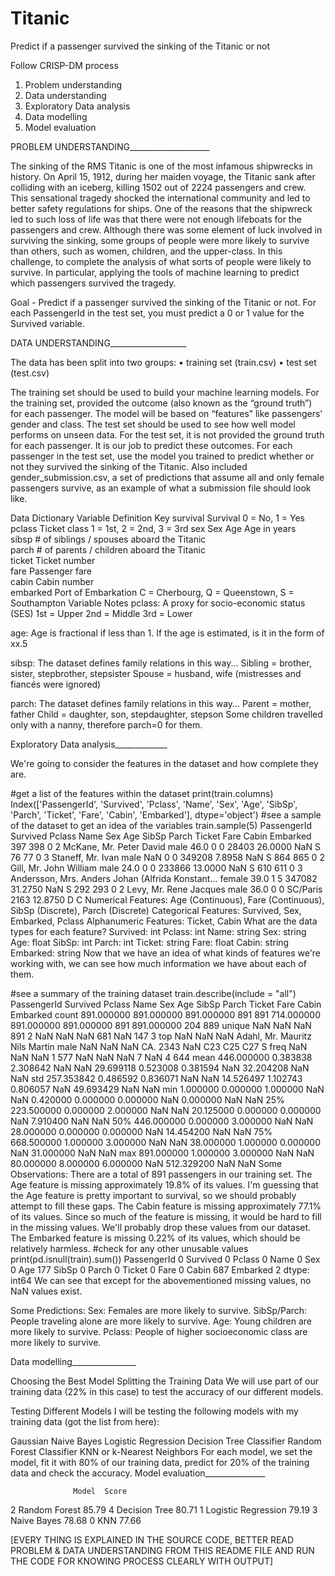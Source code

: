 # Titanic
Predict if a passenger survived the sinking of the Titanic or not

Follow CRISP-DM process

1) Problem understanding
2) Data understanding
3) Exploratory Data analysis
4) Data modelling
5) Model evaluation


PROBLEM UNDERSTANDING____________________

The sinking of the RMS Titanic is one of the most infamous shipwrecks in history.  On April 15, 1912, during her maiden voyage, the Titanic sank after colliding with an iceberg, killing 1502 out of 2224 passengers and crew. This sensational tragedy shocked the international community and led to better safety regulations for ships.
One of the reasons that the shipwreck led to such loss of life was that there were not enough lifeboats for the passengers and crew. Although there was some element of luck involved in surviving the sinking, some groups of people were more likely to survive than others, such as women, children, and the upper-class.
In this challenge, to complete the analysis of what sorts of people were likely to survive. In particular, applying the tools of machine learning to predict which passengers survived the tragedy.

Goal - Predict if a passenger survived the sinking of the Titanic or not. 
For each PassengerId in the test set, you must predict a 0 or 1 value for the Survived variable.


DATA UNDERSTANDING___________________

The data has been split into two groups:
•	training set (train.csv)
•	test set (test.csv)


The training set should be used to build your machine learning models. For the training set, provided the outcome (also known as the “ground truth”) for each passenger. The model will be based on “features” like passengers’ gender and class.
The test set should be used to see how well model performs on unseen data. For the test set, it is not provided the ground truth for each passenger. It is our job to predict these outcomes. For each passenger in the test set, use the model you trained to predict whether or not they survived the sinking of the Titanic.
Also included gender_submission.csv, a set of predictions that assume all and only female passengers survive, as an example of what a submission file should look like.


Data Dictionary
Variable	Definition	Key
survival	Survival	0 = No, 1 = Yes
pclass	Ticket class	1 = 1st, 2 = 2nd, 3 = 3rd
sex	Sex	
Age	Age in years	
sibsp	# of siblings / spouses aboard the Titanic	
parch	# of parents / children aboard the Titanic	
ticket	Ticket number	
fare	Passenger fare	
cabin	Cabin number	
embarked	Port of Embarkation	C = Cherbourg, Q = Queenstown, S = Southampton
Variable Notes
pclass: A proxy for socio-economic status (SES)
1st = Upper
2nd = Middle
3rd = Lower

age: Age is fractional if less than 1. If the age is estimated, is it in the form of xx.5





sibsp: The dataset defines family relations in this way...
Sibling = brother, sister, stepbrother, stepsister
Spouse = husband, wife (mistresses and fiancés were ignored)

parch: The dataset defines family relations in this way...
Parent = mother, father
Child = daughter, son, stepdaughter, stepson
Some children travelled only with a nanny, therefore parch=0 for them.



Exploratory Data analysis_____________

We're going to consider the features in the dataset and how complete they are.

#get a list of the features within the dataset
print(train.columns)
Index(['PassengerId', 'Survived', 'Pclass', 'Name', 'Sex', 'Age', 'SibSp',
       'Parch', 'Ticket', 'Fare', 'Cabin', 'Embarked'],
      dtype='object')
#see a sample of the dataset to get an idea of the variables
train.sample(5)
PassengerId	Survived	Pclass	Name	Sex	Age	SibSp	Parch	Ticket	Fare	Cabin	Embarked
397	398	0	2	McKane, Mr. Peter David	male	46.0	0	0	28403	26.0000	NaN	S
76	77	0	3	Staneff, Mr. Ivan	male	NaN	0	0	349208	7.8958	NaN	S
864	865	0	2	Gill, Mr. John William	male	24.0	0	0	233866	13.0000	NaN	S
610	611	0	3	Andersson, Mrs. Anders Johan (Alfrida Konstant...	female	39.0	1	5	347082	31.2750	NaN	S
292	293	0	2	Levy, Mr. Rene Jacques	male	36.0	0	0	SC/Paris 2163	12.8750	D	C
Numerical Features: Age (Continuous), Fare (Continuous), SibSp (Discrete), Parch (Discrete)
Categorical Features: Survived, Sex, Embarked, Pclass
Alphanumeric Features: Ticket, Cabin
What are the data types for each feature?
Survived: int
Pclass: int
Name: string
Sex: string
Age: float
SibSp: int
Parch: int
Ticket: string
Fare: float
Cabin: string
Embarked: string
Now that we have an idea of what kinds of features we're working with, we can see how much information we have about each of them.

#see a summary of the training dataset
train.describe(include = "all")
PassengerId	Survived	Pclass	Name	Sex	Age	SibSp	Parch	Ticket	Fare	Cabin	Embarked
count	891.000000	891.000000	891.000000	891	891	714.000000	891.000000	891.000000	891	891.000000	204	889
unique	NaN	NaN	NaN	891	2	NaN	NaN	NaN	681	NaN	147	3
top	NaN	NaN	NaN	Adahl, Mr. Mauritz Nils Martin	male	NaN	NaN	NaN	CA. 2343	NaN	C23 C25 C27	S
freq	NaN	NaN	NaN	1	577	NaN	NaN	NaN	7	NaN	4	644
mean	446.000000	0.383838	2.308642	NaN	NaN	29.699118	0.523008	0.381594	NaN	32.204208	NaN	NaN
std	257.353842	0.486592	0.836071	NaN	NaN	14.526497	1.102743	0.806057	NaN	49.693429	NaN	NaN
min	1.000000	0.000000	1.000000	NaN	NaN	0.420000	0.000000	0.000000	NaN	0.000000	NaN	NaN
25%	223.500000	0.000000	2.000000	NaN	NaN	20.125000	0.000000	0.000000	NaN	7.910400	NaN	NaN
50%	446.000000	0.000000	3.000000	NaN	NaN	28.000000	0.000000	0.000000	NaN	14.454200	NaN	NaN
75%	668.500000	1.000000	3.000000	NaN	NaN	38.000000	1.000000	0.000000	NaN	31.000000	NaN	NaN
max	891.000000	1.000000	3.000000	NaN	NaN	80.000000	8.000000	6.000000	NaN	512.329200	NaN	NaN
Some Observations:
There are a total of 891 passengers in our training set.
The Age feature is missing approximately 19.8% of its values. I'm guessing that the Age feature is pretty important to survival, so we should probably attempt to fill these gaps.
The Cabin feature is missing approximately 77.1% of its values. Since so much of the feature is missing, it would be hard to fill in the missing values. We'll probably drop these values from our dataset.
The Embarked feature is missing 0.22% of its values, which should be relatively harmless.
#check for any other unusable values
print(pd.isnull(train).sum())
PassengerId      0
Survived         0
Pclass           0
Name             0
Sex              0
Age            177
SibSp            0
Parch            0
Ticket           0
Fare             0
Cabin          687
Embarked         2
dtype: int64
We can see that except for the abovementioned missing values, no NaN values exist.

Some Predictions:
Sex: Females are more likely to survive.
SibSp/Parch: People traveling alone are more likely to survive.
Age: Young children are more likely to survive.
Pclass: People of higher socioeconomic class are more likely to survive.



Data modelling________________

Choosing the Best Model
Splitting the Training Data
We will use part of our training data (22% in this case) to test the accuracy of our different models.


Testing Different Models
I will be testing the following models with my training data (got the list from here):

Gaussian Naive Bayes
Logistic Regression
Decision Tree Classifier
Random Forest Classifier
KNN or k-Nearest Neighbors
For each model, we set the model, fit it with 80% of our training data, predict for 20% of the training data and check the accuracy.
 Model evaluation_______________
 
                  Model  Score
                  
2        Random Forest  85.79
4        Decision Tree  80.71
1  Logistic Regression  79.19
3          Naive Bayes  78.68
0                  KNN  77.66


[EVERY THING IS EXPLAINED IN THE SOURCE CODE, BETTER READ PROBLEM & DATA UNDERSTANDING FROM THIS README FILE AND RUN THE CODE FOR KNOWING PROCESS CLEARLY WITH OUTPUT]
 

